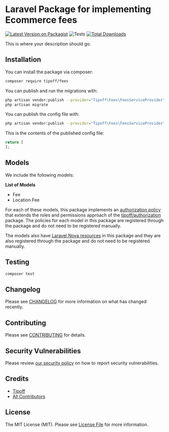 # Laravel Package for implementing Ecommerce fees

[![Latest Version on Packagist](https://img.shields.io/packagist/v/tipoff/fees.svg?style=flat-square)](https://packagist.org/packages/tipoff/fees)
![Tests](https://github.com/tipoff/fees/workflows/Tests/badge.svg)
[![Total Downloads](https://img.shields.io/packagist/dt/tipoff/fees.svg?style=flat-square)](https://packagist.org/packages/tipoff/fees)



This is where your description should go.


## Installation

You can install the package via composer:

```bash
composer require tipoff/fees
```

You can publish and run the migrations with:

```bash
php artisan vendor:publish --provider="Tipoff\Fees\FeesServiceProvider" --tag="fees-migrations"
php artisan migrate
```

You can publish the config file with:

```bash
php artisan vendor:publish --provider="Tipoff\Fees\FeesServiceProvider" --tag="fees-config"
```

This is the contents of the published config file:

```php
return [
];
```

## Models

We include the following models:

**List of Models**

- Fee
- Location Fee

For each of these models, this package implements an [authorization policy](https://laravel.com/docs/8.x/authorization) that extends the roles and permissions approach of the [tipoff/authorization](https://github.com/tipoff/authorization) package. The policies for each model in this package are registered through the package and do not need to be registered manually.

The models also have [Laravel Nova resources](https://nova.laravel.com/docs/3.0/resources/) in this package and they are also registered through the package and do not need to be registered manually.

## Testing

```bash
composer test
```

## Changelog

Please see [CHANGELOG](CHANGELOG.md) for more information on what has changed recently.

## Contributing

Please see [CONTRIBUTING](.github/CONTRIBUTING.md) for details.

## Security Vulnerabilities

Please review [our security policy](../../security/policy) on how to report security vulnerabilities.

## Credits

- [Tipoff](https://github.com/tipoff)
- [All Contributors](../../contributors)

## License

The MIT License (MIT). Please see [License File](LICENSE.md) for more information.
